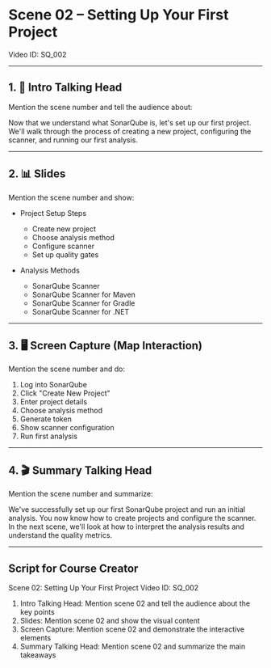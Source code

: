 # Scene 02 – Setting Up Your First Project
Video ID: SQ_002

---

## 1. 🎥 Intro Talking Head
Mention the scene number and tell the audience about:

Now that we understand what SonarQube is, let's set up our first project. We'll walk through the process of creating a new project, configuring the scanner, and running our first analysis.

---

## 2. 📊 Slides
Mention the scene number and show:

- Project Setup Steps
  - Create new project
  - Choose analysis method
  - Configure scanner
  - Set up quality gates

- Analysis Methods
  - SonarQube Scanner
  - SonarQube Scanner for Maven
  - SonarQube Scanner for Gradle
  - SonarQube Scanner for .NET

---

## 3. 🖥️ Screen Capture (Map Interaction)
Mention the scene number and do:

1. Log into SonarQube
2. Click "Create New Project"
3. Enter project details
4. Choose analysis method
5. Generate token
6. Show scanner configuration
7. Run first analysis

---

## 4. 🎬 Summary Talking Head
Mention the scene number and summarize:

We've successfully set up our first SonarQube project and run an initial analysis. You now know how to create projects and configure the scanner. In the next scene, we'll look at how to interpret the analysis results and understand the quality metrics.

---

## Script for Course Creator
Scene 02: Setting Up Your First Project
Video ID: SQ_002

1. Intro Talking Head: Mention scene 02 and tell the audience about the key points
2. Slides: Mention scene 02 and show the visual content
3. Screen Capture: Mention scene 02 and demonstrate the interactive elements
4. Summary Talking Head: Mention scene 02 and summarize the main takeaways
